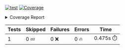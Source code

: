 [![test](https://github.com/rcmdnk/python-template/actions/workflows/test.yml/badge.svg)](https://github.com/rcmdnk/python-template/actions/workflows/test.yml)
<a href="https://github.com/rcmdnk/python-template/blob/bac5c51a07c3ac2a4807004b1ab67ad6decc141e/README.md"><img alt="Coverage" src="https://img.shields.io/badge/Coverage-100%25-brightgreen.svg" /></a><details><summary>Coverage Report </summary><table><tr><th>File</th><th>Stmts</th><th>Miss</th><th>Cover</th></tr><tbody><tr><td><b>TOTAL</b></td><td><b>1</b></td><td><b>0</b></td><td><b>100%</b></td></tr></tbody></table></details>

| Tests | Skipped | Failures | Errors | Time |
| ----- | ------- | -------- | -------- | ------------------ |
| 1 | 0 :zzz: | 0 :x: | 0 :fire: | 0.475s :stopwatch: |

